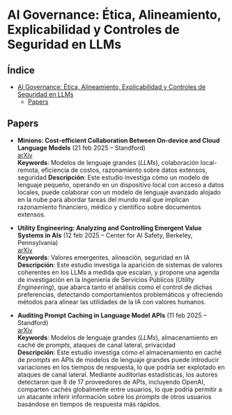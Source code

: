 # AI Governance: Ética, Alineamiento, Explicabilidad y Controles de Seguridad en LLMs

## Índice

- [AI Governance: Ética, Alineamiento, Explicabilidad y Controles de Seguridad en LLMs](#ai-governance-ética-alineamiento-explicabilidad-y-controles-de-seguridad-en-llms)
  - [Papers](#papers)

## Papers

* **Minions: Cost-efficient Collaboration Between On-device and Cloud Language Models** (21 feb 2025 – Standford)  
[arXiv](https://arxiv.org/abs/2502.15964)  
**Keywords**: Modelos de lenguaje grandes (*LLMs*), colaboración local-remota, eficiencia de costos, razonamiento sobre datos extensos, seguridad
**Descripción**: Este estudio investiga cómo un modelo de lenguaje pequeño, operando en un dispositivo local con acceso a datos locales, puede colaborar con un modelo de lenguaje avanzado alojado en la nube para abordar tareas del mundo real que implican razonamiento financiero, médico y científico sobre documentos extensos. 

* **Utility Engineering: Analyzing and Controlling Emergent Value Systems in AIs** (12 feb 2025 – Center for AI Safety, Berkeley, Pennsylvania)  
  [arXiv](https://arxiv.org/abs/2502.08640)  
  **Keywords**: Valores emergentes, alineación, seguridad en IA  
  **Descripción**: Este estudio investiga la aparición de sistemas de valores coherentes en los LLMs a medida que escalan, y propone una agenda de investigación en la  Ingeniería de Servicios Públicos (*Utility Engineering*), que abarca tanto el análisis como el control de dichas preferencias, detectando comportamientos problemáticos y ofreciendo métodos para alinear las utilidades de la IA con valores humanos.

* **Auditing Prompt Caching in Language Model APIs** (11 feb 2025 – Standford)    
[arXiv](https://arxiv.org/abs/2502.07776)  
**Keywords**: Modelos de lenguaje grandes (*LLMs*), almacenamiento en caché de *prompts*, ataques de canal lateral, privacidad  
**Descripción**: Este estudio investiga cómo el almacenamiento en caché de *prompts* en APIs de modelos de lenguaje grandes puede introducir variaciones en los tiempos de respuesta, lo que podría ser explotado en ataques de canal lateral. Mediante auditorías estadísticas, los autores detectaron que 8 de 17 proveedores de APIs, incluyendo OpenAI, comparten cachés globalmente entre usuarios, lo que podría permitir a un atacante inferir información sobre los *prompts* de otros usuarios basándose en tiempos de respuesta más rápidos. 


